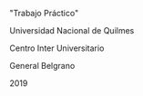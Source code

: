 "Trabajo Práctico"

Universidad Nacional de Quilmes

Centro Inter Universitario

General Belgrano

2019
